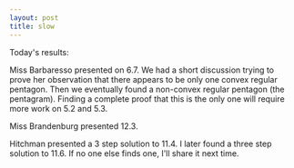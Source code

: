 ```yaml
---
layout: post
title: slow
---
```


Today's results:

Miss Barbaresso presented on 6.7. We had a short discussion trying to prove her observation that there appears to be only one convex regular pentagon. Then we eventually found a non-convex regular pentagon (the pentagram). Finding a complete proof that this is the only one will require more work on 5.2 and 5.3.

Miss Brandenburg presented 12.3.

Hitchman presented a 3 step solution to 11.4. I later found a three step solution to 11.6. If no one else finds one, I'll share it next time.


